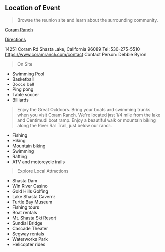 ## Location of Event
> Browse the reunion site and learn about the surrounding community.

[Coram Ranch](https://www.coramranch.com/)

[Directions](https://www.google.com/maps/place/14251+Coram+Rd,+Shasta+Lake,+CA+96019/@40.707988,-122.44701,16z/data=!4m5!3m4!1s0x54d28be161c895ef:0xca3b8805b9b6a5ec!8m2!3d40.7079882!4d-122.4470104?hl=en)

14251 Coram Rd
Shasta Lake, California 96089
Tel: 530-275-5510
https://www.coramranch.com/contact
Contact Person: Debbie Byron

> On Site
- Swimming Pool
- Basketball
- Bocce ball 
- Ping pong
- Table soccer
- Billiards

> Enjoy the Great Outdoors. Bring your boats and swimming trunks when you visit Coram Ranch. We're located just 1/4 mile from the lake and Centimudi boat ramp.  Enjoy a beautiful walk or mountain biking along the River Rail Trail, just below our ranch.
- Fishing
- Hiking
- Mountain biking
- Swimming
- Rafting
- ATV and motorcycle trails

> Explore Local Attractions
- Shasta Dam
- Win River Casino
- Gold Hills Golfing
- Lake Shasta Caverns
- Turtle Bay Museum
- Fishing tours
- Boat rentals
- Mt. Shasta Ski Resort
- Sundial Bridge
- Cascade Theater
- Segway rentals
- Waterworks Park
- Helicopter rides